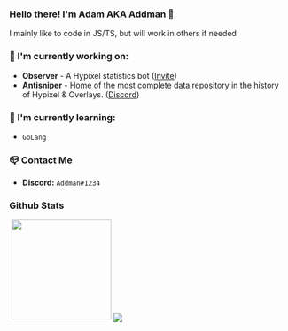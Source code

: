 ### Hello there! I'm Adam AKA Addman 👋

I mainly like to code in JS/TS, but will work in others if needed

### 🔭 I'm currently working on:
- **Observer** - A Hypixel statistics bot ([Invite](https://discord.com/api/oauth2/authorize?client_id=813718772908163082&permissions=379968&scope=bot%20applications.commands))
- **Antisniper** - Home of the most complete data repository in the history of Hypixel & Overlays. ([Discord](https://discord.gg/antisniper))


### 🌱 I'm currently learning:
* `GoLang`

### 📪 Contact Me
- **Discord:** `Addman#1234`

### Github Stats
<img src="https://komarev.com/ghpvc/?username=AddmanMinecraft&color=64DFDF" alt="">
<img height="180em" src="https://github-readme-stats.vercel.app/api?username=AddmanMinecraft&count_private=true&show_icons=true&theme=radical" />
<img align="center" src="https://github-readme-stats.vercel.app/api/top-langs/?username=AddmanMinecraft&show_icons=true&theme=radical" />

